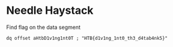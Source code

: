 # Needle Haystack

Find flag on the data segment
```
dq offset aHtbD1v1ng1nt0T ; "HTB{d1v1ng_1nt0_th3_d4tab4nk5}"
```